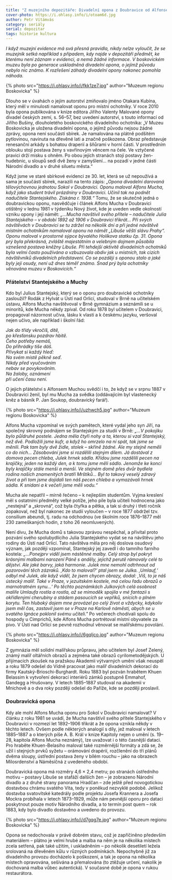 ```yaml
---
title: "Z muzejního depozitáře: Divadelní opona z Doubravice od Alfonse Muchy"
cover-photo: https://i.ohlasy.info/i/otoam6d.jpg
author: Petr Vítámvás
category: seriály
serial: depozitar
tags: historie kultura
---
```


*I když muzejní evidence má svá přesná pravidla, nikdy nelze vyloučit, že se muzejník setká například s případem, kdy najde v depozitáři předmět, ke kterému není záznam v evidenci, a nemá žádné informace. V boskovickém muzeu byla po generace uskladněná divadelní opona, o jejímž původu nebylo nic známo. K rozřešení záhady divadelní opony nakonec pomohla náhoda.*

{% photo src="https://i.ohlasy.info/i/fkk1ze7.jpg" author="Muzeum regionu Boskovicka" %}

Dlouho se v úvahách o jejím autorství zmiňovalo jméno Otakara Kubína, který měl v minulosti namalovat oponu pro místní ochotníky. V roce 2010 byla opona publikována v knize editora Jiřího Valenty Malované opony divadel českých zemí, s. 56–57, bez uvedení autorství, s touto informací od Jiřího Bušiny, dlouholetého boskovického divadelního ochotníka: „V Muzeu Boskovicka je uložena divadelní opona, o jejímž původu nejsou žádné zprávy, opona není součástí sbírek. Je namalována na plátně podšitém pytlovinou, navinuta na dřevěné lati a značně poškozena. Obraz představuje renesanční arkády s bohatou draperií a šňůrami v horní části. V prostředním oblouku stojí postava ženy s vavřínovým věncem na čele. Ve vztyčené pravici drží misku s ohněm. Po obou jejích stranách stojí postavy žen-hudebnic, u sloupů sedí dvě ženy v zamyšlení… na pozadí v jedné části Národní divadlo a v druhé siluetu města.“ 

Když jsme ve staré sbírkové evidenci ze 30. let, která se už nepoužívá a sama je součástí sbírek, narazili na tento zápis: *„Opona divadelní darovaná tělovýchovnou jednotou Sokol v Doubravici. Oponu maloval Alfons Mucha, když jako student trávil prázdniny v Doubravici. Učinil tak na podnět nadučitele Stantejského. Získána r. 1938.“* Tomu, že se skutečně jedná o doubravickou oponu, nasvědčuje i článek Alfons Mucha v Doubravici otištěný v lednu 1981 v týdeníku Nový život, kde je uveden vedle okolností vzniku opony i její námět: *„…Mucha navštívil svého přítele – nadučitele Julia Stantejského – v období 1892 až 1906 v Doubravici třikrát… Při svých návštěvách v Doubravici se tu zdržel na několik dní a při jedné návštěvě místním ochotníkům namaloval oponu na námět „Libuše věští slávu Prahy“. Oponu maloval v prostorné sýpce bývalého Holíkova statku čp. 31. Opona prý byla překrásná, zvláště majestátním a velebným dojmem působila vznešená postava kněžny Libuše. Při tehdejší aktivitě divadelních ochotníků byla velmi často používána a vzbuzovala obdiv jak u místních, tak cizích návštěvníků divadelních představení. Co se později s oponou stalo a jaké byly její osudy, není už dnes téměř známo. Snad prý byla ochotníky věnována muzeu v Boskovicích.“*

### Přátelství Stantejského a Muchy

Kdo byl Julius Stantejský, který se o oponu pro doubravické ochotníky zasloužil? Rodák z Hylvát u Ústí nad Orlicí, studoval v Brně na učitelském ústavu, Alfons Mucha navštěvoval v Brně gymnázium a seznámili se u minoritů, kde Mucha někdy zpíval.
Od roku 1878 byl učitelem v Doubravici, propagoval názornost učiva, lásku k vlasti a k českému jazyku, veršoval nejen učivo, ale například i školní řád:

*Jak do třídy vkročíš, dítě,  
po křesťansku pozdrav hbitě.  
Čeho potřeby nemáš,  
Do přihrádky tiše dáš.  
Přivykat si každý hleď:  
Na svém místě pěkně seď.  
Nikdy před vyučováním  
nebav se povykováním.  
Na žaloby, oznámení  
při učení času není.*

O jejich přátelství s Alfonsem Muchou svědčí i to, že když se v srpnu 1887 v Doubravici ženil, byl mu Mucha za svědka (oddávajícím byl vlastenecký kněz a básník P. Jan Soukop, doubravický farář).

{% photo src="https://i.ohlasy.info/i/uzhwch5.jpg" author="Muzeum regionu Boskovicka" %}

Alfons Mucha vzpomínal ve svých pamětech, které vydal jeho syn Jiří, na společný skrovný podnájem se Stantejským za studií v Brně: *„…V pokojíku bylo půldruhé postele. Jedna měla čtyři nohy a ta, kterou si vzal Stantejský, než dvě. Podložili jsme kufr, a když ho omrzelo na ní spát, tak jsme se měnili. Pak tam byly dvě židle, stolek – skříně žádné. Ale my stejně neměli co do nich… Zásobování jsme si rozdělili stejným dílem. Já dostával z domova pecen chleba, Julek hrnek sádla. Křídou jsme rozdělili pecen na krajíčky, jeden na každý den, a k tomu jsme měli sádlo. Jenomže ke konci byly krajíčky stále menší a menší. Ve stejném domě přes dvůr bydlela rodina našich znamenitých bratří Mrštíků… Byl to takový veselý zdravý život a při tom jsme dojídali ten náš pecen chleba a vymazávali hrnek sádla. K snídani a k večeři jsme měli vodu.“*

Mucha ale nepatřil – mírně řečeno – k nejlepším studentům. Vyjma kreslení měl s ostatními předměty velké potíže, jeho píle byla učiteli hodnocena jako „nestejná“ a „skrovná“, což byla čtyřka a pětka, a tak si druhý i třetí ročník zopakoval, než byl nakonec ze studií vyloučen – v roce 1877 obdržel tzv. consilium abeundi, tj. radu na odchodnou (ve školním roce 1876–1877 měl 230 zameškaných hodin, z toho 26 neomluvených).

Není divu, že Mucha domů s takovou zprávou nespěchal, a přivítal proto pozvání svého spolubydlícího Julia Stantejského vydat se na návštěvu jeho rodiny do Ústí nad Orlicí. Tato návštěva měla pro něj doslova osudový význam, jak později vzpomínal, Stantejský jej zavedl i do tamního farního kostela: *„…Ponejprv viděl jsem nástěnné malby. Celý strop byl pokryt krásnými malbami narození Páně s anděly, jejichž perutě rámovaly celé to dějství. Ale jaké barvy, jaká harmonie. Julek mne nemohl odtrhnout od pozorování těch zázraků. ,Kdo to maloval?‘ ptal jsem se Julka. ,Umlauf,‘ odbyl mě Julek, ale když viděl, že jsem chycen obrazy, dodal: ,Víš, to je náš ústecký malíř. Také v Praze, v jezuitském kostele, má celou řadu obrazů o marnotratném synu…‘ Po těchto poznámkách Julkových celá osobnost malíře Umlaufa rostla a rostla, až se mimoděk spojila v mé fantazii s okřídlenými cherubíny a stádem pasoucích se vepříků, snících o plném korytu. Ten hluboký dojem mne provázel po celý život a vždycky, kdykoliv jsem měl čas, zastavil jsem se v Praze na Karlově náměstí, abych se u svatého Ignáce poklonil svému učiteli."* Po večerech chodívali spolu do hospody u Cimprichů, kde Alfons Mucha portrétoval místní obyvatele za pivo. V Ústí nad Orlicí se pevně rozhodnul věnovat se malířskému povolání.

{% photo src="https://i.ohlasy.info/i/6gqljco.jpg" author="Muzeum regionu Boskovicka" %}

Z gymnázia měl solidní malířskou průpravu, jeho učitelem byl Josef Zelený, známý malíř oltářních obrazů a zejména také obrazů cyrilometodějských. U přijímacích zkoušek na pražskou Akademii výtvarných umění však neuspěl a roku 1879 odešel do Vídně pracovat jako malíř divadelních dekorací do firmy Kautský-Brioschi-Burghardt. Roku 1883 byl pozván hrabětem Khuen Belassim k vytvoření dekorací interiérů zámků postupně Emmahof, Gandegg a Hrušovany. V letech 1885–1887 studoval na akademii v Mnichově a o dva roky později odešel do Paříže, kde se později proslavil.

### Doubravická opona

Kdy ale mohl Alfons Mucha oponu pro Sokol v Doubravici namalovat? V článku z roku 1981 se uvádí, že Mucha navštívil svého přítele Stantejského v Doubravici v rozmezí let 1892–1906 třikrát a že opona vznikla někdy v těchto letech. Ovšem podle některých analogií s díly, jež maloval v letech 1885–1887 a o kterých píše A. B. Král v knize Kapitoly nejen o umění (s. 19–28, kapitola Alfons Mucha neznámý), lze uvažovat i o této časnější dataci. Pro hraběte Khuen-Belasiho maloval také rozměrnější formáty a zdá se, že užil i stejných prvků syžetu – orámování drapérií, rozčlenění do tří plánů dvěma sloupy, ústřední postava ženy v bílém rouchu – jako na obrazech Milosrdenství a Náměsíčná z uvedeného období. 

Doubravická opona má rozměry 4,6 × 2,4 metru;  po stranách ústředního motivu – postavy Libuše se stafáží dalších žen – je zobrazeno Národní divadlo a z druhé strany panorama Hradčan – zde ještě před novogotickou dostavbou chrámu svatého Víta, tedy v poněkud nezvyklé podobě. Jelikož dostavba svatovítské katedrály podle projektu Josefa Krannera a Josefa Mockra probíhala v letech 1873–1929, může nám pevnější oporu pro dataci poskytnout pouze motiv Národního divadla, a to termín post quem – rok 1883, kdy bylo divadlo dostavěno a uvedeno do provozu.

{% photo src="https://i.ohlasy.info/i/d7gqg7e.jpg" author="Muzeum regionu Boskovicka" %}

Opona se nedochovala v právě dobrém stavu, což je zapříčiněno především materiálem – plátno je velmi hrubé a malba na něm je na několika místech zcela setřená, pak také užitím, i uskladněním – po několik desetiletí ležela srolovaná na dřevěném kůlu v různých podmínkách. Nepochybně již za divadelního provozu docházelo k poškození, a tak je opona na několika místech opravována, sešívána a přemalována (to ztěžuje určení, nakolik je dochovaná malba vůbec autentická). V současné době je opona v rukou restaurátora.
